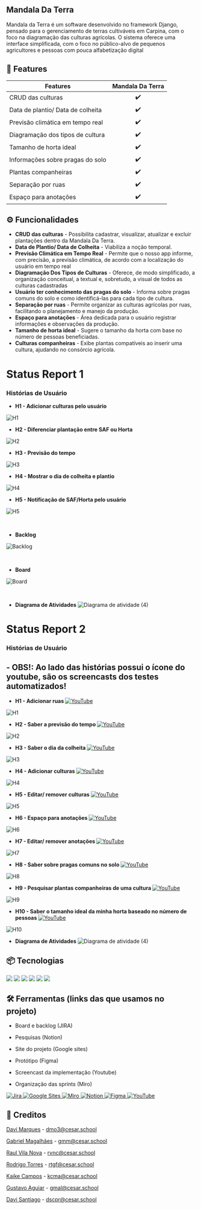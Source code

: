 ##  Mandala Da Terra

Mandala da Terra é um software desenvolvido no framework Django, pensado para o gerenciamento de terras cultiváveis em Carpina, com o foco na diagramação das 
culturas agrícolas. O sistema oferece uma  interface simplificada, com o foco no público-alvo de pequenos agricultores e pessoas com pouca alfabetização digital

## 🎯 Features

| Features             | Mandala Da Terra |
| -------------------- | :-------: |
|     CRUD das culturas                   |    ✔️     |
|     Data de plantio/ Data de colheita   |    ✔️     |
|     Previsão climática em tempo real    |    ✔️     |
|     Diagramação dos tipos de cultura    |    ✔️     |
|     Tamanho de horta ideal              |    ✔️     |
|     Informações sobre pragas do solo    |    ✔️     |
|     Plantas companheiras                |    ✔️     |
|     Separação por ruas                  |    ✔️     |
|     Espaço para anotações               |    ✔️     |


## ⚙️ Funcionalidades

- **CRUD das culturas** - Possibilita cadastrar, visualizar, atualizar e excluir plantações dentro da Mandala Da Terra.
- **Data de Plantio/ Data de Colheita** -  Viabiliza a noção temporal.
- **Previsão Climática em Tempo Real** - Permite que o nosso app informe, com precisão, a previsão climática, de acordo com a localização do usuário em tempo real
- **Diagramação Dos Tipos de Culturas** - Oferece, de modo simplificado, a organização conceitual, a textual e, sobretudo, a visual de todos as culturas cadastradas
- **Usuário ter conhecimento das pragas do solo** -  Informa sobre pragas comuns do solo e como identificá-las para cada tipo de cultura.
- **Separação por ruas** - Permite organizar as culturas agrícolas por ruas, facilitando o planejamento e manejo da produção.
- **Espaço para anotações** - Área dedicada para o usuário registrar informações e observações da produção.
- **Tamanho de horta ideal** - Sugere o tamanho da horta com base no número de pessoas beneficiadas.
- **Culturas companheiras** - Exibe plantas compatíveis ao inserir uma cultura, ajudando no consórcio agrícola.


# Status Report 1
### Histórias de Usuário
- <strong>H1 - Adicionar culturas pelo usuário </strong>

![H1](https://raw.githubusercontent.com/davimqz/Mandala-Da-Terra/240fef3589f0ce7b5bca48781e750fdc7d28cefd/WhatsApp%20Image%202024-10-16%20at%2018.54.18.jpeg)

- <strong>H2 - Diferenciar plantação entre SAF ou Horta </strong>

![H2](https://raw.githubusercontent.com/davimqz/Mandala-Da-Terra/240fef3589f0ce7b5bca48781e750fdc7d28cefd/WhatsApp%20Image%202024-10-16%20at%2019.04.27.jpeg)

- <strong>H3 - Previsão do tempo </strong>

![H3](https://raw.githubusercontent.com/davimqz/Mandala-Da-Terra/240fef3589f0ce7b5bca48781e750fdc7d28cefd/WhatsApp%20Image%202024-10-16%20at%2019.24.45.jpeg)

- <strong>H4 - Mostrar o dia de colheita e plantio </strong>

![H4](https://raw.githubusercontent.com/davimqz/Mandala-Da-Terra/240fef3589f0ce7b5bca48781e750fdc7d28cefd/WhatsApp%20Image%202024-10-16%20at%2020.25.46.jpeg)

- <strong>H5 - Notificação de SAF/Horta pelo usuário </strong>

![H5](https://raw.githubusercontent.com/davimqz/Mandala-Da-Terra/6296fe3b0f91db755ed750fad275d27ee96939dc/WhatsApp%20Image%202024-10-17%20at%2018.01.10.jpeg)


<br>

- <strong>Backlog</strong>

![Backlog](https://github.com/davimqz/Mandala-Da-Terra/blob/gabriel/project/static/img/backlog.png?raw=true)

<br>

- <strong>Board</strong>

![Board](https://github.com/davimqz/Mandala-Da-Terra/blob/gabriel/project/static/img/board.png?raw=true)

<br>

- <strong>Diagrama de Atividades</strong>
![Diagrama de atividade (4)](https://raw.githubusercontent.com/davimqz/Mandala-Da-Terra/cc29caade053d4b302ad57414cae0c6a22c33c9a/Captura%20de%20Tela%202024-10-17%20a%CC%80s%2021.22.49.png)

# Status Report 2
### Histórias de Usuário

## - OBS!: Ao lado das histórias possui o ícone do youtube, são os screencasts dos testes automatizados!
- <strong>H1 - Adicionar ruas </strong>  <a href="https://youtu.be/2T6UJirDyXM?si=7i7iYNyHNQujRz-Z" target="_blank">
       <img src="https://img.shields.io/badge/YouTube-FF0000?style=for-the-badge&logo=youtube&logoColor=white" alt="YouTube"/>
</a>


![H1](https://github.com/davimqz/Mandala-Da-Terra/blob/gabriel/project/static/img/historia%201.png?raw=true)

- <strong>H2 - Saber a previsão do tempo </strong>  <a href="https://youtu.be/2T6UJirDyXM?si=7i7iYNyHNQujRz-Z" target="_blank">
       <img src="https://img.shields.io/badge/YouTube-FF0000?style=for-the-badge&logo=youtube&logoColor=white" alt="YouTube"/>
</a>

![H2](https://github.com/davimqz/Mandala-Da-Terra/blob/gabriel/project/static/img/historia%202.png?raw=true)

- <strong>H3 - Saber o dia da colheita </strong>  <a href="https://youtu.be/2T6UJirDyXM?si=7i7iYNyHNQujRz-Z" target="_blank">
       <img src="https://img.shields.io/badge/YouTube-FF0000?style=for-the-badge&logo=youtube&logoColor=white" alt="YouTube"/>
</a>

![H3](https://github.com/davimqz/Mandala-Da-Terra/blob/gabriel/project/static/img/historia%203.png?raw=true)

- <strong>H4 - Adicionar culturas </strong>  <a href="https://youtu.be/2T6UJirDyXM?si=7i7iYNyHNQujRz-Z" target="_blank">
    <img src="https://img.shields.io/badge/YouTube-FF0000?style=for-the-badge&logo=youtube&logoColor=white" alt="YouTube"/>
</a>


![H4](https://github.com/davimqz/Mandala-Da-Terra/blob/gabriel/project/static/img/historiaaddcult.png?raw=true)

- <strong>H5 - Editar/ remover culturas </strong>   <a href="https://youtu.be/2T6UJirDyXM?si=7i7iYNyHNQujRz-Z" target="_blank">
       <img src="https://img.shields.io/badge/YouTube-FF0000?style=for-the-badge&logo=youtube&logoColor=white" alt="YouTube"/>
</a>


![H5](https://github.com/davimqz/Mandala-Da-Terra/blob/gabriel/project/static/img/historia%205.png?raw=true)

- <strong>H6 - Espaço para anotações </strong>  <a href="https://youtu.be/2T6UJirDyXM?si=7i7iYNyHNQujRz-Z" target="_blank">
       <img src="https://img.shields.io/badge/YouTube-FF0000?style=for-the-badge&logo=youtube&logoColor=white" alt="YouTube"/>
</a>       

![H6](https://github.com/davimqz/Mandala-Da-Terra/blob/gabriel/project/static/img/historia%206.png?raw=true)

- <strong>H7 - Editar/ remover anotações </strong> <a href="https://youtu.be/2T6UJirDyXM?si=7i7iYNyHNQujRz-Z" target="_blank">
       <img src="https://img.shields.io/badge/YouTube-FF0000?style=for-the-badge&logo=youtube&logoColor=white" alt="YouTube"/>
</a>       


![H7](https://github.com/davimqz/Mandala-Da-Terra/blob/gabriel/project/static/img/historia%207.png?raw=true)

- <strong>H8 - Saber sobre pragas comuns no solo </strong>  <a href="https://youtu.be/2T6UJirDyXM?si=7i7iYNyHNQujRz-Z" target="_blank">
       <img src="https://img.shields.io/badge/YouTube-FF0000?style=for-the-badge&logo=youtube&logoColor=white" alt="YouTube"/>
</a>

![H8](https://github.com/davimqz/Mandala-Da-Terra/blob/gabriel/project/static/img/historia%208.png?raw=true)

- <strong>H9 - Pesquisar plantas companheiras de uma cultura </strong>  <a href="[https://youtu.be/2T6UJirDyXM?si=7i7iYNyHNQujRz-Z](https://www.youtube.com/watch?v=pD8CUxFZ6ok)" target="_blank">
       <img src="https://img.shields.io/badge/YouTube-FF0000?style=for-the-badge&logo=youtube&logoColor=white" alt="YouTube"/>
</a>

![H9](https://github.com/davimqz/Mandala-Da-Terra/blob/gabriel/project/static/img/historia%209.png?raw=true)

- <strong>H10 - Saber o tamanho ideal da minha horta baseado no número de pessoas </strong>  <a href="https://youtu.be/2T6UJirDyXM?si=7i7iYNyHNQujRz-Z" target="_blank">
       <img src="https://img.shields.io/badge/YouTube-FF0000?style=for-the-badge&logo=youtube&logoColor=white" alt="YouTube"/>
</a>       


![H10](https://github.com/davimqz/Mandala-Da-Terra/blob/gabriel/project/static/img/historia%2010.png?raw=true)

- <strong>Diagrama de Atividades</strong>
![Diagrama de atividade (4)](https://github.com/davimqz/Mandala-Da-Terra/blob/gabriel/project/static/img/diagrama2.png?raw=true)




## 📦 Tecnologias

<img src="https://img.shields.io/badge/Python-F46036?style=for-the-badge&logo=python&logoColor=white"/>
<img src="https://img.shields.io/badge/Django-3C3744?style=for-the-badge&logo=django&logoColor=white"/>
<img src="https://img.shields.io/badge/html5-F46036?style=for-the-badge&logo=html5&logoColor=white"/>
<img src="https://img.shields.io/badge/javascript-3C3744?style=for-the-badge&logo=javascript&logoColor=white"/>
<img src="https://img.shields.io/badge/css3-F46036?style=for-the-badge&logo=css3&logoColor=white"/>
<img src="https://img.shields.io/badge/Microsoft_Azure-3C3744?style=for-the-badge&logo=microsoft-azure&logoColor=white"/>

##  🛠️ Ferramentas (links das que usamos no projeto)
- Board e backlog (JIRA)

- Pesquisas (Notion)

- Site do projeto (Google sites)

- Protótipo (Figma)

- Screencast da implementação (Youtube)

- Organização das sprints (Miro)

<a href="https://raulvnc.atlassian.net/jira/software/projects/HIST/boards/67/backlog" target="_blank">
    <img src="https://img.shields.io/badge/Jira-F46036?style=for-the-badge&logo=Jira&logoColor=white" alt="Jira"/>
</a>

<a href="https://sites.google.com/d/1bX6TBLN_zLcytyvEuXLa4_GFjpNM7KtL/p/16Soj2u6ahfwzWqNcLNtQMkIaciUiDRO1/edit?pli=1" target="_blank">
    <img src="https://img.shields.io/badge/Google%20Sites-4285F4?style=for-the-badge&logo=google-sites&logoColor=white" alt="Google Sites"/>
</a>
<a href="https://miro.com/app/board/uXjVKnF6fYk=/?share_link_id=416741256332" target="_blank">
    <img src="https://img.shields.io/badge/Miro-FFD02F?style=for-the-badge&logo=Miro&logoColor=050038" alt="Miro"/>
</a>

<a href="">

</a>
<a href="https://www.notion.so/G11-Projeto-ll-3d806a265dc54458967775d435aa8bab" target="_blank">
    <img src="https://img.shields.io/badge/Notion-3C3744?style=for-the-badge&logo=notion&logoColor=white" alt="Notion"/>
</a>
<a href="https://www.figma.com/design/P2xUkULcDTnbgSQGM44Ush/Mandala-da-Terra?node-id=0-1&node-type=canvas&t=WSVP8BFsjMvTomPg-0" target="_blank">
    <img src="https://img.shields.io/badge/Figma-F24E1E?style=for-the-badge&logo=figma&logoColor=white" alt="Figma"/>
</a>

<a href="https://youtu.be/2T6UJirDyXM?si=7i7iYNyHNQujRz-Z" target="_blank">
    <img src="https://img.shields.io/badge/YouTube-FF0000?style=for-the-badge&logo=youtube&logoColor=white" alt="YouTube"/>
</a>



## 👥 Creditos

[Davi Marques](https://github.com/davimqz) - dmo3@cesar.school

[Gabriel Magalhães](https://github.com/gabrielmdev) - gmm@cesar.school

[Raul Vila Nova](https://github.com/raulvnc) - rvnc@cesar.school

[Rodrigo Torres](https://github.com/Rodrigotorres1) - rtgf@cesar.school

[Kaike Campos](https://github.com/kaik-e) - kcma@cesar.school

[Gustavo Aguiar](https://github.com/Gustaguiar02) - gmal@cesar.school

[Davi Santiago](https://github.com/Davicas01) - dscpr@cesar.school

